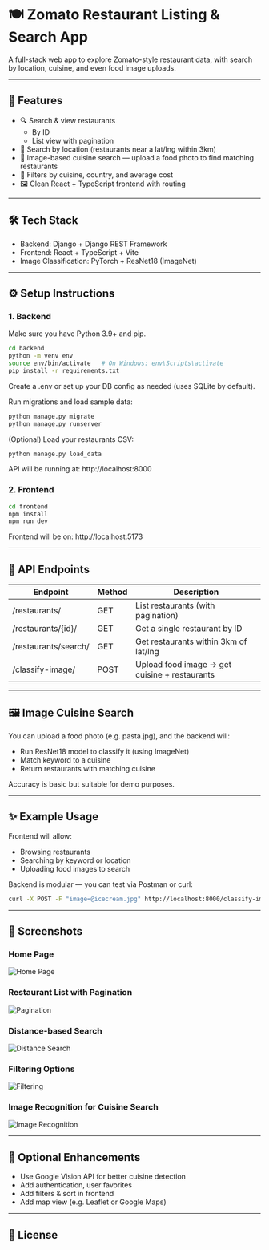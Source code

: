 # 🍽️ Zomato Restaurant Listing & Search App

A full-stack web app to explore Zomato-style restaurant data, with search by location, cuisine, and even food image uploads.

---

## 🚀 Features

- 🔍 Search & view restaurants
  - By ID
  - List view with pagination
- 📍 Search by location (restaurants near a lat/lng within 3km)
- 📸 Image-based cuisine search — upload a food photo to find matching restaurants
- 🧱 Filters by cuisine, country, and average cost
- 🖼️ Clean React + TypeScript frontend with routing

---

## 🛠️ Tech Stack

- Backend: Django + Django REST Framework
- Frontend: React + TypeScript + Vite
- Image Classification: PyTorch + ResNet18 (ImageNet)

---

## ⚙️ Setup Instructions

### 1. Backend

Make sure you have Python 3.9+ and pip.

```bash
cd backend
python -m venv env
source env/bin/activate   # On Windows: env\Scripts\activate
pip install -r requirements.txt
```

Create a .env or set up your DB config as needed (uses SQLite by default).

Run migrations and load sample data:

```bash
python manage.py migrate
python manage.py runserver
```

(Optional) Load your restaurants CSV:

```bash
python manage.py load_data
```

API will be running at: http://localhost:8000

### 2. Frontend

```bash
cd frontend
npm install
npm run dev
```

Frontend will be on: http://localhost:5173

---

## 🥪 API Endpoints

| Endpoint             | Method | Description                                   |
| -------------------- | ------ | --------------------------------------------- |
| /restaurants/        | GET    | List restaurants (with pagination)            |
| /restaurants/{id}/   | GET    | Get a single restaurant by ID                 |
| /restaurants/search/ | GET    | Get restaurants within 3km of lat/lng         |
| /classify-image/     | POST   | Upload food image → get cuisine + restaurants |

---

## 🖼️ Image Cuisine Search

You can upload a food photo (e.g. pasta.jpg), and the backend will:

- Run ResNet18 model to classify it (using ImageNet)
- Match keyword to a cuisine
- Return restaurants with matching cuisine

Accuracy is basic but suitable for demo purposes.

---

## ✨ Example Usage

Frontend will allow:

- Browsing restaurants
- Searching by keyword or location
- Uploading food images to search

Backend is modular — you can test via Postman or curl:

```bash
curl -X POST -F "image=@icecream.jpg" http://localhost:8000/classify-image/
```

---

## 📸 Screenshots

### Home Page

![Home Page](screenshots/HomePage.jpeg)

### Restaurant List with Pagination

![Pagination](screenshots/Pagination.jpeg)

### Distance-based Search

![Distance Search](screenshots/DistanceSearch.jpeg)

### Filtering Options

![Filtering](screenshots/Filtering.jpeg)

### Image Recognition for Cuisine Search

![Image Recognition](screenshots/Image_recognition.jpeg)

---

## 🧐 Optional Enhancements

- Use Google Vision API for better cuisine detection
- Add authentication, user favorites
- Add filters & sort in frontend
- Add map view (e.g. Leaflet or Google Maps)

---

## 📝 License
